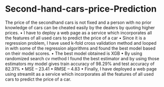 # Second-hand-cars-price-Prediction
 The price of the secondhand cars is not fixed and a person with no prior knowledge of cars can be cheated easily by the dealers by quoting higher prices. • I have to deploy a web page as a service which incorporates all the features of all used cars to predict the price of a car • Since it is a regression problem, I have used k-fold cross validation method and looped in with some of the regression algorithms and found the best model based on their model scores. • The best model obtained is XGB • By using randomized search cv method I found the best estimator and by using those estimators my model gives train accuracy of 98.29% and test accuracy of 82.31% • MSE – 23.41 • RMSE – 4.83 • Finally, I have deployed a web page using streamlit as a service which incorporates all the features of all used cars to predict the price of a car.
